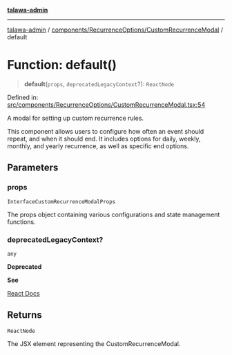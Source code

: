 [**talawa-admin**](../../../../README.md)

***

[talawa-admin](../../../../README.md) / [components/RecurrenceOptions/CustomRecurrenceModal](../README.md) / default

# Function: default()

> **default**(`props`, `deprecatedLegacyContext`?): `ReactNode`

Defined in: [src/components/RecurrenceOptions/CustomRecurrenceModal.tsx:54](https://github.com/gautam-divyanshu/talawa-admin/blob/334f0f7773e45df65600a1da08d00c41806347e4/src/components/RecurrenceOptions/CustomRecurrenceModal.tsx#L54)

A modal for setting up custom recurrence rules.

This component allows users to configure how often an event should repeat, and
when it should end. It includes options for daily, weekly, monthly, and yearly
recurrence, as well as specific end options.

## Parameters

### props

`InterfaceCustomRecurrenceModalProps`

The props object containing various configurations and state management functions.

### deprecatedLegacyContext?

`any`

**Deprecated**

**See**

[React Docs](https://legacy.reactjs.org/docs/legacy-context.html#referencing-context-in-lifecycle-methods)

## Returns

`ReactNode`

The JSX element representing the CustomRecurrenceModal.
